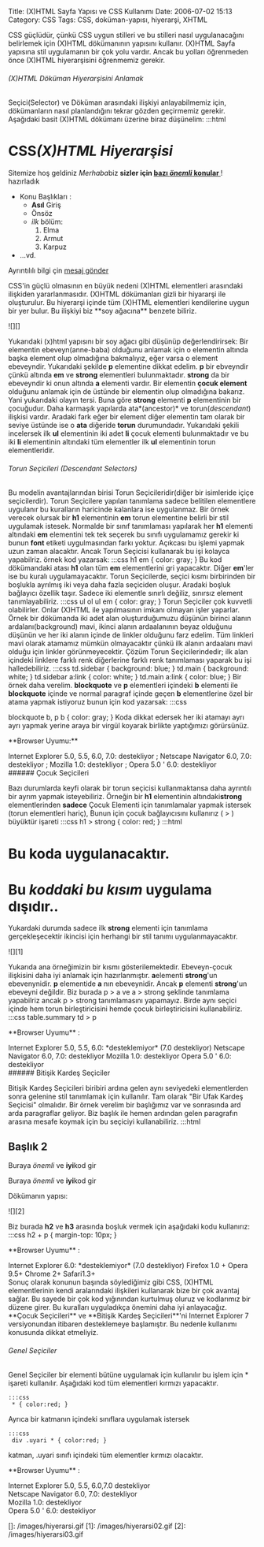 Title: (X)HTML Sayfa Yapısı ve CSS Kullanımı
Date: 2006-07-02 15:13
Category: CSS
Tags: CSS, doküman-yapısı, hiyerarşi, XHTML

CSS güçlüdür, çünkü CSS uygun stilleri ve bu stilleri nasıl
uygulanacağını belirlemek için (X)HTML dökümanının yapısını kullanır.
(X)HTML Sayfa yapısına stil uygulamanın bir çok yolu vardır. Ancak bu
yolları öğrenmeden önce (X)HTML hiyerarşisini öğrenmemiz
gerekir.<!--more-->

###### (X)HTML Döküman Hiyerarşisini Anlamak

Seçici(Selector) ve Döküman arasındaki ilişkiyi anlayabilmemiz için,
dökümanların nasıl planlandığını tekrar gözden geçirmemiz gerekir.
Aşağıdaki basit (X)HTML dökümanı üzerine biraz düşünelim: 	:::html
	 <html> <head> <title> CSS (X)HTML Hiyerarşisi
</title> </head> <body> <h1>CSS<em>(X)HTML Hiyerarşisi
</em></h1> Sitemize hoş geldiniz <em>Merhaba</em>biz
<strong>sizler için <a href="konu.html"> bazı <em>önemli</em>
konular </a></strong>! hazırladık <ul> <li>Konu Başlıkları :
<ul> <li><strong>Asıl</strong> Giriş</li> <li>Önsöz</li>
<li><em>ilk</em> bölüm: <ol> <li>Elma</li>
<li>Armut</li> <li>Karpuz</li> </ol> </li> </ul> </li>
<li>...vd.</li> </ul> <p>Ayrıntılılı bilgi çin <a
href="mailto:bilgi@zerzebvat.com"> mesaj gönder </a></p> </body>
</html>  CSS'in güçlü olmasının en büyük nedeni (X)HTML
elementleri arasındaki ilişkiden yararlanmasıdır. (X)HTML dökümanları
gizli bir hiyararşi ile oluşturulur. Bu hiyerarşi içinde tüm (X)HTML
elementleri kendilerine uygun bir yer bulur. Bu ilişkiyi biz **soy
ağacına** benzete biliriz.

![][]

Yukarıdaki (x)html yapısını bir soy ağacı gibi düşünüp değerlendirirsek:
Bir elementin ebeveyn(anne-baba) olduğunu anlamak için o elementin
altında başka element olup olmadığına bakmalıyız, eğer varsa o element
ebeveyndir. Yukarıdaki şekilde **p** elementine dikkat edelim. **p** bir
ebveyndir çünkü altında **em** ve **strong** elementleri bulunmaktadır.
**strong** da bir ebeveyndir ki onun altında **a** elementi vardır. Bir
elementin **çocuk element** olduğunu anlamak için de üstünde bir
elementin olup olmadığına bakarız. Yani yukarıdaki olayın tersi. Buna
göre **strong** elementi **p** elementinin bir çocuğudur. Daha karmaşık
yapılarda ata*(ancestor)* ve torun(*descendant*) ilişkisi vardır.
Aradaki fark eğer bir element diğer elementin tam olarak bir seviye
üstünde ise o **ata** diğeride **torun** durumundadır. Yukarıdaki şekili
incelersek ilk **ul** elementinin iki adet **li** çocuk elementi
bulunmaktadır ve bu iki **li** elementinin altındaki tüm elementler ilk
**ul** elementinin torun elementleridir.

###### Torun Seçicileri (Descendant Selectors)

Bu modelin avantajlarından birisi Torun Seçicileridir(diğer bir
isimleride içiçe seçicilerdir). Torun Seçicilere yapılan tanımlama
sadece belitilen elementlere uygulanır bu kuralların haricinde kalanlara
ise uygulanmaz. Bir örnek verecek olursak bir **h1** elementinin **em**
torun elementine belirli bir stil uygulamak istesek. Normalde bir sınıf
tanımlaması yapılarak her **h1** elementi altındaki **em** elementini
tek tek seçerek bu sınıfı uygulamamız gerekir ki bunun **font** etiketi
uygulmasından farkı yoktur. Açıkcası bu işlemi yapmak uzun zaman
alacaktır. Ancak Torun Seçicisi kullanarak bu işi kolayca yapabilriz.
örnek kod yazarsak: 	:::css
	 h1 em { color: gray; }
 Bu kod dökümandaki atası **h1** olan tüm **em**
elementlerini gri yapacaktır. Diğer **em**'ler ise bu kuralı
uygulamayacaktır. Torun Seçicilerde, seçici kısmı birbirinden bir
boşlukla ayrılmış iki veya daha fazla seçiciden oluşur. Aradaki boşluk
bağlayıcı özellik taşır. Sadece iki elementle sınırlı değiliz, sınırsız
element tanımlayabiliriz. 	:::css
	 ul ol ul em {
color: gray; }  Torun Seçiciler çok kuvvetli olabilirler.
Onlar (X)HTML ile yapılmasının imkanı olmayan işler yaparlar. Örnek bir
dökümanda iki adet alan oluşturduğumuzu düşünün birinci alanın
ardalanı(background) mavi, ikinci alanın ardaalanının beyaz olduğunu
düşünün ve her iki alanın içinde de linkler olduğunu farz edelim. Tüm
linkleri mavi olarak atamamız mümkün olmayacaktır çünkü ilk alanın
ardaalanı mavi olduğu için linkler görünmeyecektir. Çözüm Torun
Seçicilerindedir; ilk alan içindeki linklere farklı renk diğerlerine
farklı renk tanımlaması yaparak bu işi halledebiliriz. 	:::css
	 td.sidebar { background: blue; } td.main { background:
white; } td.sidebar a:link { color: white; } td.main a:link { color:
blue; }  Bir örnek daha verelim. **blockquote** ve **p**
elementleri içindeki **b** elementi ile **blockquote** içinde ve normal
paragraf içinde geçen **b** elementlerine özel bir atama yapmak
istiyoruz bunun için kod yazarsak: 	:::css
	
blockquote b, p b { color: gray; }  Koda dikkat edersek her
iki atamayı ayrı ayrı yapmak yerine araya bir virgül koyarak birlikte
yaptığımızı görürsünüz.

<div class="tarayiciuyum">
**Browser Uyumu:**

</p>
Internet Explorer 5.0, 5.5, 6.0, 7.0: destekliyor ; Netscape Navigator
6.0, 7.0: destekliyor ; Mozilla 1.0: destekliyor ; Opera 5.0 ' 6.0:
destekliyor

</div>
###### Çocuk Seçicileri

Bazı durumlarda keyfi olarak bir torun seçicisi kullanmaktansa daha
ayrıntılı bir ayrım yapmak isteyebiliriz. Örneğin bir **h1** elementinin
altındaki**strong** elementlerinden **sadece** Çocuk Elementi için
tanımlamalar yapmak istersek (torun elementleri hariç), Bunun için çocuk
bağlayıcısını kullanırız ( > ) büyüktür işareti 	:::css
	 h1 > strong { color: red; }  	:::html
	<h1>Bu <strong>koda</strong>
uygulanacaktır.</h1> <h1>Bu <em>koddaki <strong> bu kısım
</strong></em> uygulama dışıdır..</h1>  Yukardaki
durumda sadece ilk **strong** elementi için tanımlama gerçekleşecektir
ikincisi için herhangi bir stil tanımı uygulanmayacaktır.

![][1]

Yukarıda ana örneğimizin bir kısmı gösterilemektedir. Ebeveyn-çocuk
ilişkisini daha iyi anlamak için hazırlanmıştır. **a**elementi
**strong**'un ebevenynidir. **p** elementide **a** nın ebeveynidir.
Ancak **p** elementi **strong**'un ebeveyni değildir. Biz burada p > a
ve a > strong şeklinde tanımlama yapabilriz ancak p > strong
tanımlamasını yapamayız. Birde aynı seçici içinde hem torun
birleştiricisini hemde çocuk birleştiricisini kullanabiliriz.
	:::css
	 table.summary td > p 

<div class="tarayiciuyum">
**Browser Uyumu** :

</p>
Internet Explorer 5.0, 5.5, 6.0: *desteklemiyor* (7.0 destekliyor)
Netscape Navigator 6.0, 7.0: destekliyor Mozilla 1.0: destekliyor Opera
5.0 ' 6.0: destekliyor

</div>
###### Bitişik Kardeş Seçiciler

Bitişik Kardeş Seçicileri biribiri ardına gelen aynı seviyedeki
elementlerden sonra gelenine stil tanımlamak için kullanılır. Tam olarak
"Bir Ufak Kardeş Seçicisi" olmalıdır. Bir örnek verelim bir başlığımız
var ve sonrasında ard arda paragraflar geliyor. Biz başlık ile hemen
ardından gelen paragrafın arasına mesafe koymak için bu seçiciyi
kullanabiliriz. 	:::html
	 <body> <h2>Başlık
2</h2> <p>Buraya <em>önemli</em> ve <strong>iyi</strong>kod
gir</p> <p>Buraya <em>önemli</em> ve <strong>iyi</strong>kod
gir</p> </body>  Dökümanın yapısı:

![][2]

Biz burada **h2** ve **h3** arasında boşluk vermek için aşağıdaki kodu
kullanırız: 	:::css
	 h2 + p { margin-top: 10px; }


<div class="tarayiciuyum">
**Browser Uyumu** :

</p>
Internet Explorer 6.0: *desteklemiyor* (7.0 destekliyor) Firefox 1.0 +
Opera 9.5+ Chrome 2+ Safari1.3+

</div>
Sonuç olarak konunun başında söylediğimiz gibi CSS, (X)HTML
elementlerinin kendi aralarındaki ilişkileri kullanarak bize bir çok
avantaj sağlar. Bu sayede bir çok kod yığınından kurtulmuş oluruz ve
kodlarımız bir düzene girer. Bu kuralları uyguladıkça önemini daha iyi
anlayacağız. **Çocuk Seçicileri** ve **Bitişik Kardeş Seçicileri**'ni
Internet Explorer 7 versiyonundan itibaren desteklemeye başlamıştır. Bu
nedenle kullanımı konusunda dikkat etmeliyiz.

###### Genel Seçiciler

Genel Seçiciler bir elementi bütüne uygulamak için kullanılır bu işlem
için * işareti kullanılır. Aşağıdaki kod tüm elementleri kırmızı
yapacaktır.

	:::css
	 * { color:red; } 

Ayrıca bir katmanın içindeki sınıflara uygulamak istersek

	:::css
	 div .uyari * { color:red; } 

katman, .uyari sınıfı içindeki tüm elementler kırmızı olacaktır.

<div class="tarayiciuyum">
**Browser Uyumu** :  
  
Internet Explorer 5.0, 5.5, 6.0,7.0 destekliyor  
Netscape Navigator 6.0, 7.0: destekliyor  
Mozilla 1.0: destekliyor  
Opera 5.0 ' 6.0: destekliyor

</div>
</p>

  []: /images/hiyerarsi.gif
  [1]: /images/hiyerarsi02.gif
  [2]: /images/hiyerarsi03.gif
